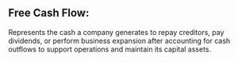 ## Free Cash Flow:
Represents the cash a company generates to repay creditors, pay dividends, or perform business expansion after accounting for cash outflows to support operations and maintain its capital assets.
